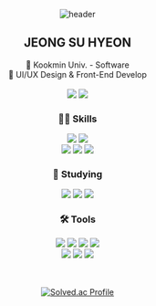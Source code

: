 <div align="center">
  
  ![header](https://capsule-render.vercel.app/api?type=waving&color=7B68EE&height=200&animation=fadeIn&text=KMUJSH&fontColor=483D8B&fontSize=60&fontAlignY=40)

## JEONG SU HYEON 
🏫 Kookmin Univ. - Software
<br/>
📱 UI/UX Design & Front-End Develop
<br/>
<br/>
<a href="112jshjsh@kookmin.ac.kr" target="_blank"><img src="https://img.shields.io/badge/112jshjsh@kookmin.ac.kr-EA4335?style=flat-square&logo=gmail&logoColor=white"/></a>
<a href="https://velog.io/@112jshjsh/posts" target="_blank"><img src="https://img.shields.io/badge/velog-20C997?style=flat-square&logo=velog&logoColor=white"/></a>



### 👩‍💻 Skills
<img src="https://img.shields.io/badge/flutter-02569B?style=for-the-badge&logo=flutter&logoColor=white">
<img src="https://img.shields.io/badge/figma-F24E1E?style=for-the-badge&logo=figma&logoColor=white">
<br/>
<img src="https://img.shields.io/badge/python-3776AB?style=for-the-badge&logo=python&logoColor=white">
<img src="https://img.shields.io/badge/dart-0175C2?style=for-the-badge&logo=dart&logoColor=white">
<img src="https://img.shields.io/badge/c++-00599C?style=for-the-badge&logo=cplusplus&logoColor=white">

### 📖 Studying
<img src="https://img.shields.io/badge/html5-E34F26?style=for-the-badge&logo=html5&logoColor=white">
<img src="https://img.shields.io/badge/css3-1572B6?style=for-the-badge&logo=css3&logoColor=white">
<img src="https://img.shields.io/badge/typescript-3178C6?style=for-the-badge&logo=typescript&logoColor=white">

### 🛠️ Tools
<img src="https://img.shields.io/badge/git-F05032?style=for-the-badge&logo=git&logoColor=white">
<img src="https://img.shields.io/badge/github-181717?style=for-the-badge&logo=github&logoColor=white">
<img src="https://img.shields.io/badge/slack-4A154B?style=for-the-badge&logo=slack&logoColor=white">
<img src="https://img.shields.io/badge/notion-000000?style=for-the-badge&logo=notion&logoColor=white">
<br/>
<img src="https://img.shields.io/badge/VSCode-007ACC?style=for-the-badge&logo=visualstudiocode&logoColor=white">
<img src="https://img.shields.io/badge/Android Studio-3DDC84?style=for-the-badge&logo=androidstudio&logoColor=white">
<img src="https://img.shields.io/badge/juptyer-F37626?style=for-the-badge&logo=jupyter&logoColor=white">

<br/>
<br/>
<br/>

[![Solved.ac Profile](http://mazassumnida.wtf/api/v2/generate_badge?boj=112jshjsh)](https://solved.ac/11jshjsh/)

<!--
![Anurag's GitHub stats](https://github-readme-stats.vercel.app/api?username=kmuJSH&show_icons=true&theme=buefy&hide=stars,contribs&count_private=true)
-->

</div>
<!--
**kmujsh/kmujsh** is a ✨ _special_ ✨ repository because its `README.md` (this file) appears on your GitHub profile.

Here are some ideas to get you started:

- 🔭 I’m currently working on ...
- 🌱 I’m currently learning ...
- 👯 I’m looking to collaborate on ...
- 🤔 I’m looking for help with ...
- 💬 Ask me about ...
- 📫 How to reach me: ...
- 😄 Pronouns: ...
- ⚡ Fun fact: ...
-->
